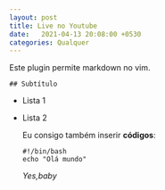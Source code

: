 ```yaml
---
layout: post
title: Live no Youtube
date:   2021-04-13 20:08:00 +0530
categories: Qualquer
---
```


Este plugin permite markdown no vim.

	## Subtítulo

- Lista 1
- Lista 2

  Eu consigo também inserir **códigos**: 
  ```
  #!/bin/bash
  echo "Olá mundo"
  ```

  *Yes,baby*


